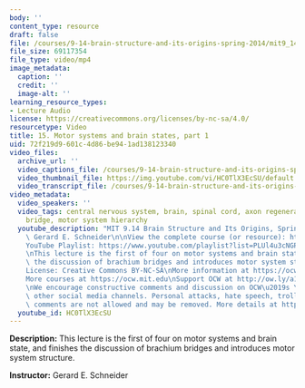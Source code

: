 ```yaml
---
body: ''
content_type: resource
draft: false
file: /courses/9-14-brain-structure-and-its-origins-spring-2014/mit9_14s14_lec15_360p_16_9.mp4
file_size: 69117354
file_type: video/mp4
image_metadata:
  caption: ''
  credit: ''
  image-alt: ''
learning_resource_types:
- Lecture Audio
license: https://creativecommons.org/licenses/by-nc-sa/4.0/
resourcetype: Video
title: 15. Motor systems and brain states, part 1
uid: 72f219d9-601c-4d86-be94-1ad138123340
video_files:
  archive_url: ''
  video_captions_file: /courses/9-14-brain-structure-and-its-origins-spring-2014/mit9_14s14_lec15_captions.vtt
  video_thumbnail_file: https://img.youtube.com/vi/HC0TlX3EcSU/default.jpg
  video_transcript_file: /courses/9-14-brain-structure-and-its-origins-spring-2014/mit9_14s14_lec15_transcript.pdf
video_metadata:
  video_speakers: ''
  video_tags: central nervous system, brain, spinal cord, axon regeneration, brachium
    bridge, motor system hierarchy
  youtube_description: "MIT 9.14 Brain Structure and Its Origins, Spring 2014\nInstructor:\
    \ Gerard E. Schneider\n\nView the complete course (or resource): https://ocw.mit.edu/9-14S14\n\
    YouTube Playlist: https://www.youtube.com/playlist?list=PLUl4u3cNGP62ABe0O-0qtaHHxyKQi1ZwR\n\
    \nThis lecture is the first of four on motor systems and brain state, and finishes\
    \ the discussion of brachium bridges and introduces motor system structure.\n\n\
    License: Creative Commons BY-NC-SA\nMore information at https://ocw.mit.edu/terms\n\
    More courses at https://ocw.mit.edu\nSupport OCW at http://ow.ly/a1If50zVRlQ\n\
    \nWe encourage constructive comments and discussion on OCW\u2019s YouTube and\
    \ other social media channels. Personal attacks, hate speech, trolling, and inappropriate\
    \ comments are not allowed and may be removed. More details at https://ocw.mit.edu/comments."
  youtube_id: HC0TlX3EcSU
---
```

**Description:** This lecture is the first of four on motor systems and brain state, and finishes the discussion of brachium bridges and introduces motor system structure.

**Instructor:** Gerard E. Schneider